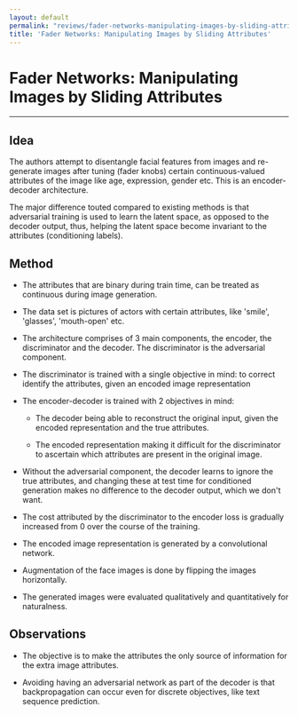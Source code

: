 ```yaml
---
layout: default
permalink: "reviews/fader-networks-manipulating-images-by-sliding-attributes.html"
title: 'Fader Networks: Manipulating Images by Sliding Attributes'
---
```


# Fader Networks: Manipulating Images by Sliding Attributes
---

## Idea

The authors attempt to disentangle facial features from images and
re-generate images after tuning (fader knobs) certain continuous-valued
attributes of the image like age, expression, gender etc. This is an
encoder-decoder architecture.

The major difference touted compared to existing methods is that
adversarial training is used to learn the latent space, as opposed to
the decoder output, thus, helping the latent space become invariant to
the attributes (conditioning labels).

## Method

-   The attributes that are binary during train time, can be treated as
    continuous during image generation.

-   The data set is pictures of actors with certain attributes, like
    'smile', 'glasses', 'mouth-open' etc.

-   The architecture comprises of 3 main components, the encoder, the
    discriminator and the decoder. The discriminator is the adversarial
    component.

-   The discriminator is trained with a single objective in mind: to
    correct identify the attributes, given an encoded image
    representation

-   The encoder-decoder is trained with 2 objectives in mind:

    -   The decoder being able to reconstruct the original input, given
        the encoded representation and the true attributes.

    -   The encoded representation making it difficult for the
        discriminator to ascertain which attributes are present in the
        original image.

-   Without the adversarial component, the decoder learns to ignore the
    true attributes, and changing these at test time for conditioned
    generation makes no difference to the decoder output, which we don't
    want.

-   The cost attributed by the discriminator to the encoder loss is
    gradually increased from 0 over the course of the training.

-   The encoded image representation is generated by a convolutional
    network.

-   Augmentation of the face images is done by flipping the images
    horizontally.

-   The generated images were evaluated qualitatively and quantitatively
    for naturalness.

## Observations

-   The objective is to make the attributes the only source of
    information for the extra image attributes.

-   Avoiding having an adversarial network as part of the decoder is
    that backpropagation can occur even for discrete objectives, like
    text sequence prediction.
